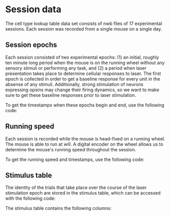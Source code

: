 # Session data

The cell type lookup table data set consists of nwb files of 17 experimental sessions. Each session was recorded from a single mouse on a single day.

## Session epochs
Each session consisted of two experimental epochs: (1) an initial, roughly ten minute long period when the mouse is on the running wheel without any sensory stimuli or performing any task, and (2) a period when laser presentation takes place to determine cellular responses to laser. The first epoch is collected in order to get a baseline response for every unit in the absense of any stimuli. Additionally, strong stimulation of neurons expressing opsins may change their firing dynamics, so we want to make sure to get these baseline responses prior to laser stimulation.

To get the timestamps when these epochs begin and end, use the following code:

## Running speed
Each session is recorded while the mouse is head-fixed on a running wheel. The mouse is able to run at will. A digital encoder on the wheel allows us to determine the mouse's running speed throughout the session.

To get the running speed and timestamps, use the following code:

## Stimulus table
The identity of the trials that take place over the course of the laser stimulation epoch are stored in the stimulus table, which can be accessed with the following code:

The stimulus table contains the following columns:
